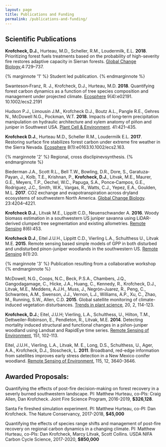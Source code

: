 ```yaml
---
layout: page
title: Publications and Funding
permalink: /publications-and-funding/
---
```


## Scientific Publications

**Krofcheck, D.J.**, Hurteau, M.D., Scheller, R.M., Loudermilk, E.L. **2018**. Prioritizing forest fuels treatments based on the probability of high-severity fire restores adaptive capacity in Sierran forests. [Global Change Biology](https://onlinelibrary.wiley.com/doi/full/10.1111/gcb.13913),4:729–737. 

{% marginnote '1' %}
Student led publication.
{% endmarginnote %}

Swanteson‐Franz, R. J., Krofcheck, D.J., Hurteau, M.D. **2018**. Quantifying forest carbon dynamics as a function of tree species composition and management under projected climate. [Ecosphere](https://esajournals.onlinelibrary.wiley.com/doi/full/10.1002/ecs2.2191) 9(4):e02191. 10.1002/ecs2.2191

Hudson P.J., Limousin J.M., Krofcheck D.J., Boutz A.L., Pangle R.E., Gehres N., McDowell N.G., Pockman, W.T. **2018**. Impacts of long‐term precipitation manipulation on hydraulic architecture and xylem anatomy of piñon and juniper in Southwest USA. [Plant Cell & Environment](https://doi.org/10.1111/pce.13109). 41:421–435. 

**Krofcheck D.J.**, Hurteau M.D., Scheller R.M., Loudermilk E.L. **2017**. Restoring surface fire stabilizes forest carbon under extreme fire weather in the Sierra Nevada. [Ecosphere](https://esajournals.onlinelibrary.wiley.com/doi/full/10.1002/ecs2.1663) 8(1):e0163.10.1002/ecs2.163.

{% marginnote '2' %}
Regional, cross disclipinevsynthesis.
{% endmarginnote %}

Biederman J.A., Scott R.L., Bell T.W., Bowling, D.R., Dore, S., Garatuza‐Payan, J., Kolb, T.E., Krishnan, P., **Krofcheck, D.J.**, Litvak, M.E., Maurer, G.E., Meyers, T.P., Oechel, W.C., Papuga, S.A., Ponce‐Campos, G.E., Rodriguez, J.C., Smith, W.K., Vargas, R., Watts, C.J., Yepez, E.A., Goulden, M.L. **2017**. CO2 exchange and evapotranspiration across dryland ecosystems of southwestern North America. [Global Change Biology](https://doi.org/10.1111/gcb.13686). 23:4204–4221.

**Krofcheck D.J.**, Litvak M.E., Lippitt C.D., Neuenschwander A. **2016**. Woody biomass estimation in a southwestern US juniper savanna using LiDAR-derived clumped tree segmentation and existing allometries. [Remote Sensing](https://www.mdpi.com/2072-4292/8/6/453) 8(6):453.

**Krofcheck D.J**., Eitel J.U.H., Lippitt C.D., Vierling L.A., Schulthess U., Litvak M.E. **2015**. Remote sensing based simple models of GPP in both disturbed and undisturbed pinon-juniper woodlands in the southwestern US. [Remote Sensing](https://www.mdpi.com/2072-4292/8/1/20) 8(1):20.

{% marginnote '3' %}
Publication resulting from a collaborative workshop
{% endmarginnote %}

McDowell, N.G., Coops, N.C., Beck, P.S.A., Chambers, J.Q., Gangodagamage, C., Hicke, J.A., Huang, C., Kennedy, R., Krofcheck, D.J., Litvak, M.E., Meddens, A.J.H., Muss, J., Negrón-Juarez, R., Peng, C., Schwantes, A.M., Swenson, J.J., Vernon, L.J., Williams, A.P., Xu, C., Zhao, M., Running, S.W., Allen, C.D. **2015**. Global satellite monitoring of climate-induced vegetation disturbances. [Trends in plant science](https://www.sciencedirect.com/science/article/pii/S1360138514002726), 20, 2, 114-123.

**Krofcheck, D.J.**; Eitel, J.U.H; Vierling, L.A., Schulthess, U., Hilton, T.M., Dettweiler-Robinson, E., Pendleton, R., Litvak, M.E. **2014**. Detecting mortality induced structural and functional changes in a piñon-juniper woodland using Landsat and RapidEye time series. [Remote Sensing of Environment](https://www.sciencedirect.com/science/article/abs/pii/S0034425713004203), 151, 102-113.

Eitel, J.U.H., Vierling, L.A., Litvak, M. E., Long, D.S., Schulthess, U., Ager, A.A., Krofcheck, D.J., Stoscheck, L. **2011**. Broadband, red-edge information from satellites improves early stress detection in a New Mexico conifer woodland. [Remote Sensing of Environment](https://www.sciencedirect.com/science/article/abs/pii/S0034425711003294), 115, 12, 3640-3646.

## Awarded Proposals:
Quantifying the effects of post-fire decision-making on forest recovery in a severly burned southwestern landscape. PI: Matthew Hurteau, co-PIs: Craig Allen, Dan Krofcheck. Joint Fire Science Program, 2016-2019, **$326,128**.

Santa Fe fireshed simulation experiment. PI: Matthew Hurteau, co-PI: Dan Krofcheck. The Nature Conservancy, 2017-2018, **$45,000**

Quantifying the effects of species range shifts and management of post-fire recovery on regional carbon dynamics in a changing climate. PI: Matthew Hurteau, co-PIs: Dan Krofcheck, Marcy Litvak, Scott Collins. USDA NIFA Carbon Cycle Science, 2017-2020, **$850,000**
